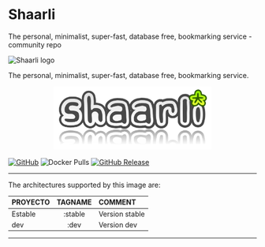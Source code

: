 # Shaarli
The personal, minimalist, super-fast, database free, bookmarking service - community repo

![Shaarli logo](doc/md/images/doc-logo.png)

The personal, minimalist, super-fast, database free, bookmarking service.

<p align="center">
    <a href="https://github.com/JuanRodenas/Shaarli/">
        <img src="https://github.com/JuanRodenas/Shaarli/blob/main/doc-logo.svg" alt="logo-shaarli" width="320"/>
    </a>
    <br>
</p>
<!-- markdownlint-enable MD033 -->

[![GitHub](https://img.shields.io/static/v1.svg?color=blue&labelColor=555555&logoColor=ffffff&style=for-the-badge&label=JuanRodenas&message=GitHub&logo=github)](https://github.com/JuanRodenas "view the source for all of our repositories.")
![Docker Pulls](https://img.shields.io/docker/pulls/juanico/shaarli?logo=docker&style=for-the-badge)
[![GitHub Release](https://img.shields.io/github/release/JuanRodenas/shaarli.svg?color=blue&labelColor=555555&logoColor=ffffff&style=for-the-badge&logo=nginx)](https://github.com/JuanRodenas/shaarli/releases)

---
The architectures supported by this image are:

| PROYECTO | TAGNAME  | COMMENT |
| :-- | :--: | :-- |
| Estable | :stable | Version stable |
| dev | :dev | Version dev |
---
